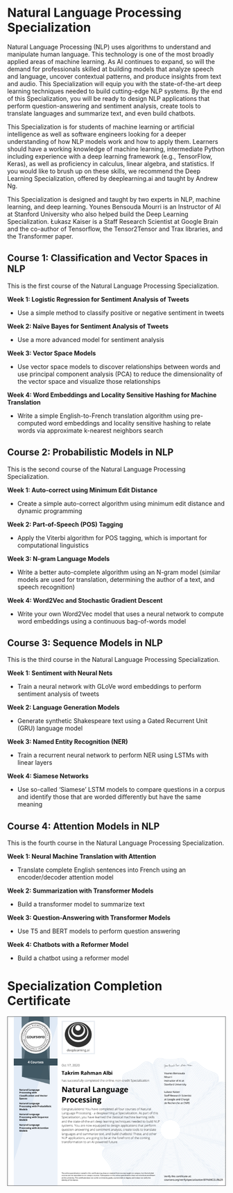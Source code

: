# Natural Language Processing Specialization

Natural Language Processing (NLP) uses algorithms to understand and manipulate human language. This technology is one of the most broadly applied areas of machine learning. As AI continues to expand, so will the demand for professionals skilled at building models that analyze speech and language, uncover contextual patterns, and produce insights from text and audio.
This Specialization will equip you with the state-of-the-art deep learning techniques needed to build cutting-edge NLP systems. By the end of this Specialization, you will be ready to design NLP applications that perform question-answering and sentiment analysis, create tools to translate languages and summarize text, and even build chatbots.

This Specialization is for students of machine learning or artificial intelligence as well as software engineers looking for a deeper understanding of how NLP models work and how to apply them. Learners should have a working knowledge of machine learning, intermediate Python including experience with a deep learning framework (e.g., TensorFlow, Keras), as well as proficiency in calculus, linear algebra, and statistics. If you would like to brush up on these skills, we recommend the Deep Learning Specialization, offered by deeplearning.ai and taught by Andrew Ng.

This Specialization is designed and taught by two experts in NLP, machine learning, and deep learning. Younes Bensouda Mourri is an Instructor of AI at Stanford University who also helped build the Deep Learning Specialization. Łukasz Kaiser is a Staff Research Scientist at Google Brain and the co-author of Tensorflow, the Tensor2Tensor and Trax libraries, and the Transformer paper.

## Course 1: Classification and Vector Spaces in NLP

This is the first course of the Natural Language Processing Specialization.

**Week 1: Logistic Regression for Sentiment Analysis of Tweets**

- Use a simple method to classify positive or negative sentiment in tweets

**Week 2: Naïve Bayes for Sentiment Analysis of Tweets**

- Use a more advanced model for sentiment analysis

**Week 3: Vector Space Models**

- Use vector space models to discover relationships between words and use principal component analysis (PCA) to reduce the dimensionality of the vector space and visualize those relationships

**Week 4: Word Embeddings and Locality Sensitive Hashing for Machine Translation**

- Write a simple English-to-French translation algorithm using pre-computed word embeddings and locality sensitive hashing to relate words via approximate k-nearest neighbors search


## Course 2: Probabilistic Models in NLP

This is the second course of the Natural Language Processing Specialization.

**Week 1: Auto-correct using Minimum Edit Distance**

- Create a simple auto-correct algorithm using minimum edit distance and dynamic programming

**Week 2: Part-of-Speech (POS) Tagging**

- Apply the Viterbi algorithm for POS tagging, which is important for computational linguistics

**Week 3: N-gram Language Models**

- Write a better auto-complete algorithm using an N-gram model (similar models are used for translation, determining the author of a text, and speech recognition)

**Week 4: Word2Vec and Stochastic Gradient Descent**

- Write your own Word2Vec model that uses a neural network to compute word embeddings using a continuous bag-of-words model


## Course 3: Sequence Models in NLP

This is the third course in the Natural Language Processing Specialization.

**Week 1: Sentiment with Neural Nets**

- Train a neural network with GLoVe word embeddings to perform sentiment analysis of tweets

**Week 2: Language Generation Models**

- Generate synthetic Shakespeare text using a Gated Recurrent Unit (GRU) language model

**Week 3: Named Entity Recognition (NER)**

- Train a recurrent neural network to perform NER using LSTMs with linear layers

**Week 4: Siamese Networks**

- Use so-called ‘Siamese’ LSTM models to compare questions in a corpus and identify those that are worded differently but have the same meaning


## Course 4: Attention Models in NLP

This is the fourth course in the Natural Language Processing Specialization.

**Week 1: Neural Machine Translation with Attention**

- Translate complete English sentences into French using an encoder/decoder attention model

**Week 2: Summarization with Transformer Models**

- Build a transformer model to summarize text

**Week 3: Question-Answering with Transformer Models**

- Use T5 and BERT models to perform question answering

**Week 4: Chatbots with a Reformer Model**

- Build a chatbot using a reformer model

# Specialization Completion Certificate


![Certificate](Coursera_8PA6MCEUR6ZR.png)